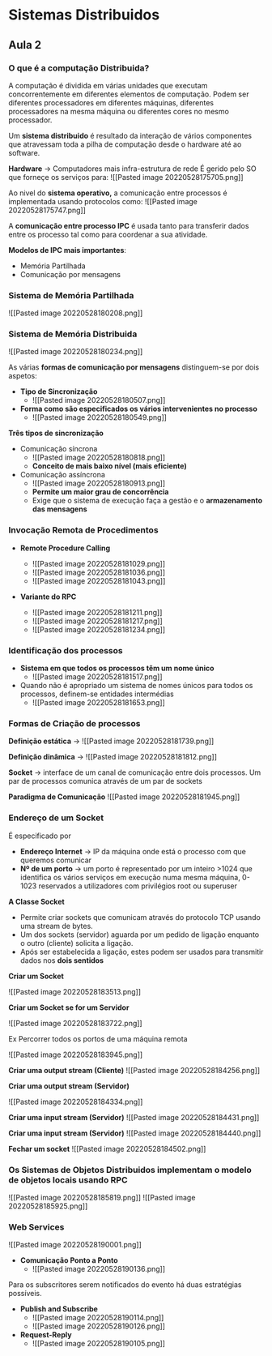 # Sistemas Distribuidos

## Aula 2

### O que é a computação Distribuida?
A computação é dividida em várias unidades que executam concorrentemente  em diferentes elementos de computação. Podem ser diferentes processadores em diferentes máquinas, diferentes processadores na mesma máquina ou diferentes cores no mesmo processador.

Um **sistema distribuido** é resultado da interação de vários componentes que atravessam toda a pilha de computação desde o hardware até ao software.

**Hardware** -> Computadores mais infra-estrutura de rede
É gerido pelo SO que forneçe os serviços para:
![[Pasted image 20220528175705.png]]

Ao nivel do **sistema operativo,** a comunicação entre  processos é implementada usando protocolos como:
![[Pasted image 20220528175747.png]]


A **comunicação entre processo IPC** é usada tanto para transferir dados entre os processo tal como para coordenar a sua atividade.

**Modelos de IPC mais importantes**:
- Memória Partilhada
- Comunicação por mensagens

### Sistema de Memória Partilhada

![[Pasted image 20220528180208.png]]

### Sistema de Memória Distribuida
![[Pasted image 20220528180234.png]]

As várias **formas de comunicação por mensagens** distinguem-se por dois aspetos:

- **Tipo de Sincronização**
	- ![[Pasted image 20220528180507.png]]
- **Forma como são especificados os vários intervenientes no processo**
	- ![[Pasted image 20220528180549.png]]


**Três tipos de sincronização**

- Comunicação síncrona
	- ![[Pasted image 20220528180818.png]]
	- **Conceito de mais baixo nível (mais eficiente)**
- Comunicação assíncrona
	- ![[Pasted image 20220528180913.png]]
	- **Permite um maior grau de concorrência**
	- Exige que o sistema de execução faça a gestão e o **armazenamento das mensagens**

### Invocação Remota de Procedimentos
- **Remote Procedure Calling**
	- ![[Pasted image 20220528181029.png]]
	- ![[Pasted image 20220528181036.png]]
	- ![[Pasted image 20220528181043.png]]

- **Variante do RPC**
	- ![[Pasted image 20220528181211.png]]
	- ![[Pasted image 20220528181217.png]]
	- ![[Pasted image 20220528181234.png]]
### Identificação dos processos

- **Sistema em que todos os processos têm um nome único**
	- ![[Pasted image 20220528181517.png]]
- Quando não é apropriado um sistema de nomes únicos para todos os processos, definem-se entidades intermédias
	- ![[Pasted image 20220528181653.png]]

### Formas de Criação de processos
**Definição estática** -> 
![[Pasted image 20220528181739.png]]

**Definição dinâmica** ->
![[Pasted image 20220528181812.png]]

**Socket** -> interface de um canal de comunicação entre dois processos. Um par de processos comunica através de um par de sockets

**Paradigma de Comunicação**
![[Pasted image 20220528181945.png]]

### Endereço de um Socket
É especificado por 
- **Endereço Internet** -> IP da máquina onde está o processo com que queremos comunicar
- **Nº de um porto** -> um porto é representado por um inteiro >1024 que identifica os vários serviços em execução numa mesma máquina, 0-1023 reservados a utilizadores com privilégios root ou superuser

**A Classe Socket**

- Permite criar sockets que comunicam através do protocolo TCP usando uma stream de bytes.
- Um dos sockets (servidor) aguarda por um pedido de ligação enquanto o outro (cliente) solicita a ligação.
- Após ser estabelecida a ligação, estes podem ser usados para transmitir dados nos **dois sentidos**

**Criar um Socket**

![[Pasted image 20220528183513.png]]

**Criar um Socket se for um Servidor**

![[Pasted image 20220528183722.png]]

Ex Percorrer todos os portos de uma máquina remota

![[Pasted image 20220528183945.png]]

**Criar uma output stream (Cliente)**
![[Pasted image 20220528184256.png]]

**Criar uma output stream (Servidor)**

![[Pasted image 20220528184334.png]]

**Criar uma input stream (Servidor)**
![[Pasted image 20220528184431.png]]

**Criar uma input stream (Servidor)**
![[Pasted image 20220528184440.png]]

**Fechar um socket**
![[Pasted image 20220528184502.png]]

### **Os Sistemas de Objetos Distribuidos implementam o modelo de objetos locais usando RPC**

![[Pasted image 20220528185819.png]]
![[Pasted image 20220528185925.png]]

### Web Services

![[Pasted image 20220528190001.png]]

- **Comunicação Ponto a Ponto**
	- ![[Pasted image 20220528190136.png]]

Para os subscritores serem notificados do evento há duas estratégias possíveis.

- **Publish and Subscribe**
	- ![[Pasted image 20220528190114.png]]
	- ![[Pasted image 20220528190126.png]]
- **Request-Reply**
	- ![[Pasted image 20220528190105.png]]